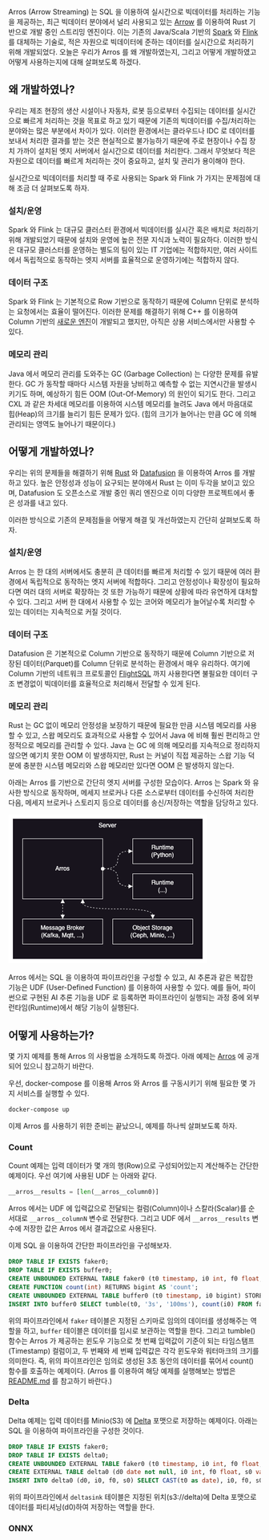 Arros (Arrow Streaming) 는 SQL 을 이용하여 실시간으로 빅데이터를 처리하는 기능을 제공하는, 최근 빅데이터 분야에서 널리 사용되고 있는 [Arrow](https://arrow.apache.org/) 를 이용하여 Rust 기반으로 개발 중인 스트리밍 엔진이다. 이는 기존의 Java/Scala 기반의 [Spark](https://spark.apache.org/) 와 [Flink](https://flink.apache.org/) 를 대체하는 기술로, 적은 자원으로 빅데이터에 준하는 데이터를 실시간으로 처리하기 위해 개발되었다. 오늘은 우리가 Arros 를 왜 개발하였는지, 그리고 어떻게 개발하였고 어떻게 사용하는지에 대해 살펴보도록 하겠다.

## 왜 개발하였나?

우리는 제조 현장의 생산 시설이나 자동차, 로봇 등으로부터 수집되는 데이터를 실시간으로 빠르게 처리하는 것을 목표로 하고 있기 때문에 기존의 빅데이터를 수집/처리하는 분야와는 많은 부분에서 차이가 있다. 이러한 환경에서는 클라우드나 IDC 로 데이터를 보내서 처리한 결과를 받는 것은 현실적으로 불가능하기 때문에 주로 현장이나 수집 장치 가까이 설치된 엣지 서버에서 실시간으로 데이터를 처리한다. 그래서 무엇보다 적은 자원으로 데이터를 빠르게 처리하는 것이 중요하고, 설치 및 관리가 용이해야 한다.

실시간으로 빅데이터를 처리할 때 주로 사용되는 Spark 와 Flink 가 가지는 문제점에 대해 조금 더 살펴보도록 하자.

### 설치/운영

Spark 와 Flink 는 대규모 클러스터 환경에서 빅데이터를 실시간 혹은 배치로 처리하기 위해 개발되었기 때문에 설치와 운영에 높은 전문 지식과 노력이 필요하다. 이러한 방식은 대규모 클러스터를 운영하는 별도의 팀이 있는 IT 기업에는 적합하지만, 여러 사이트에서 독립적으로 동작하는 엣지 서버를 효율적으로 운영하기에는 적합하지 않다.

### 데이터 구조

Spark 와 Flink 는 기본적으로 Row 기반으로 동작하기 때문에 Column 단위로 분석하는 요청에서는 효율이 떨어진다. 이러한 문제를 해결하기 위해 C++ 를 이용하여 Column 기반의 [새로운 엔진](https://www.databricks.com/product/photon)이 개발되고 했지만, 아직은 상용 서비스에서만 사용할 수 있다.

### 메모리 관리

Java 에서 메모리 관리를 도와주는 GC (Garbage Collection) 는 다양한 문제를 유발한다. GC 가 동작할 때마다 시스템 자원을 낭비하고 예측할 수 없는 지연시간을 발생시키기도 하며, 예상하기 힘든 OOM (Out-Of-Memory) 의 원인이 되기도 한다. 그리고 CXL 과 같은 차세대 메모리를 이용하여 시스템 메모리를 늘려도 Java 에서 마음대로 힙(Heap)의 크기를 늘리기 힘든 문제가 있다. (힙의 크기가 늘어나는 만큼 GC 에 의해 관리되는 영역도 늘어나기 때문이다.)

## 어떻게 개발하였나?

우리는 위의 문제들을 해결하기 위해 [Rust](https://www.rust-lang.org/) 와 [Datafusion](https://datafusion.apache.org/) 을 이용하여 Arros 를 개발하고 있다. 높은 안정성과 성능이 요구되는 분야에서 Rust 는 이미 두각을 보이고 있으며, Datafusion 도 오픈소스로 개발 중인 쿼리 엔진으로 이미 다양한 프로젝트에서 좋은 성과를 내고 있다.

이러한 방식으로 기존의 문제점들을 어떻게 해결 및 개선하였는지 간단히 살펴보도록 하자.

### 설치/운영

Arros 는 한 대의 서버에서도 충분히 큰 데이터를 빠르게 처리할 수 있기 때문에 여러 환경에서 독립적으로 동작하는 엣지 서버에 적합하다. 그리고 안정성이나 확장성이 필요하다면 여러 대의 서버로 확장하는 것 또한 가능하기 때문에 상황에 따라 유연하게 대처할 수 있다. 그리고 서버 한 대에서 사용할 수 있는 코어와 메모리가 늘어날수록 처리할 수 있는 데이터는 지속적으로 커질 것이다.

### 데이터 구조

Datafusion 은 기본적으로 Column 기반으로 동작하기 때문에 Column 기반으로 저장된 데이터(Parquet)를 Column 단위로 분석하는 환경에서 매우 유리하다. 여기에 Column 기반의 네트워크 프로토콜인 [FlightSQL](https://arrow.apache.org/docs/format/FlightSql.html#) 까지 사용한다면 불필요한 데이터 구조 변경없이 빅데이터를 효율적으로 처리해서 전달할 수 있게 된다.

### 메모리 관리

Rust 는 GC 없이 메모리 안정성을 보장하기 때문에 필요한 만큼 시스템 메모리를 사용할 수 있고, 스왑 메모리도 효과적으로 사용할 수 있어서 Java 에 비해 훨씬 편리하고 안정적으로 메모리를 관리할 수 있다. Java 는 GC 에 의해 메모리를 지속적으로 정리하지 않으면 예기치 못한 OOM 이 발생하지만, Rust 는 커널이 직접 제공하는 스왑 기능 덕분에 충분한 시스템 메모리와 스왑 메모리만 있다면 OOM 은 발생하지 않는다.

아래는 Arros 를 기반으로 간단히 엣지 서버를 구성한 모습이다. Arros 는 Spark 와 유사한 방식으로 동작하며, 메세지 브로커나 다른 소스로부터 데이터를 수신하여 처리한 다음, 메세지 브로커나 스토리지 등으로 데이터를 송신/저장하는 역할을 담당하고 있다.

![overview.png](./overview.png)

Arros 에서는 SQL 을 이용하여 파이프라인을 구성할 수 있고, AI 추론과 같은 복잡한 기능은 UDF (User-Defined Function) 를 이용하여 사용할 수 있다. 예를 들어, 파이썬으로 구현된 AI 추론 기능을 UDF 로 등록하면 파이프라인이 실행되는 과정 중에 외부 런타임(Runtime)에서 해당 기능이 실행된다.

## 어떻게 사용하는가?

몇 가지 예제를 통해 Arros 의 사용법을 소개하도록 하겠다. 아래 예제는 [Arros](https://github.com/ingkle-oss/arros) 에 공개되어 있으니 참고하기 바란다.

우선, docker-compose 를 이용해 Arros 와 Arros 를 구동시키기 위해 필요한 몇 가지 서비스를 실행할 수 있다.

```bash
docker-compose up
```

이제 Arros 를 사용하기 위한 준비는 끝났으니, 예제를 하나씩 살펴보도록 하자.

### Count

Count 예제는 입력 데이터가 몇 개의 행(Row)으로 구성되어있는지 계산해주는 간단한 예제이다. 우선 여기에 사용된 UDF 는 아래와 같다.

```python
__arros__results = [len(__arros__column0)]
```

Arros 에서는 UDF 에 입력값으로 전달되는 컬럼(Column)이나 스칼라(Scalar)를 순서대로 `__arros__columnN` 변수로 전달한다. 그리고 UDF 에서 `__arros__results` 변수에 저장한 값은 Arros 에서 결과값으로 사용된다.

이제 SQL 을 이용하여 간단한 파이프라인을 구성해보자.

```sql
DROP TABLE IF EXISTS faker0;
DROP TABLE IF EXISTS buffer0;
CREATE UNBOUNDED EXTERNAL TABLE faker0 (t0 timestamp, i0 int, f0 float, s0 varchar) STORED AS FAKER WITH ORDER (s0 ASC) LOCATION 'faker0' OPTIONS ('messages' '100', 'interval' '100ms', 'batchsize' '1');
CREATE FUNCTION count(int) RETURNS bigint AS 'count';
CREATE UNBOUNDED EXTERNAL TABLE buffer0 (t0 timestamp, i0 bigint) STORED AS BUFFER location 'buffer0';
INSERT INTO buffer0 SELECT tumble(t0, '3s', '100ms'), count(i0) FROM faker0;
```

위의 파이프라인에서 `faker` 테이블은 지정된 스키마로 임의의 데이터를 생성해주는 역할을 하고, `buffer` 테이블은 데이터를 임시로 보관하는 역할을 한다. 그리고 tumble() 함수는 Arros 가 제공하는 윈도우 기능으로 첫 번째 입력값이 기준이 되는 타임스탬프(Timestamp) 컬럼이고, 두 번째와 세 번째 입력값은 각각 윈도우와 워터마크의 크기를 의미한다. 즉, 위의 파이프라인은 임의로 생성된 3초 동안의 데이터를 묶어서 count() 함수를 호출하는 예제이다. (Arros 를 이용하여 해당 예제를 실행해보는 방법은 [README.md](https://github.com/ingkle-oss/arros/tree/main/simple#readme) 를 참고하기 바란다.)

### Delta

Delta 예제는 입력 데이터를 Minio(S3) 에 [Delta](https://delta.io/) 포맷으로 저장하는 예제이다. 아래는 SQL 을 이용하여 파이프라인을 구성한 것이다.

```sql
DROP TABLE IF EXISTS faker0;
DROP TABLE IF EXISTS delta0;
CREATE UNBOUNDED EXTERNAL TABLE faker0 (t0 timestamp, i0 int, f0 float, s0 varchar) STORED AS FAKER WITH ORDER (s0 ASC) LOCATION 'faker0' OPTIONS ('messages' '10000', 'interval' '100ms', 'batchsize' '10');
CREATE EXTERNAL TABLE delta0 (d0 date not null, i0 int, f0 float, s0 varchar) STORED AS DELTASINK LOCATION 's3://delta' PARTITIONED BY (d0) OPTIONS ('commit_interval' '3s', 'checkpoint_interval' '10');
INSERT INTO delta0 (d0, i0, f0, s0) SELECT CAST(t0 as date), i0, f0, s0 FROM faker0;
```

위의 파이프라인에서 `deltasink` 테이블은 지정된 위치(s3://delta)에 Delta 포맷으로 데이터를 파티셔닝(d0)하여 저장하는 역할을 한다.

### ONNX
